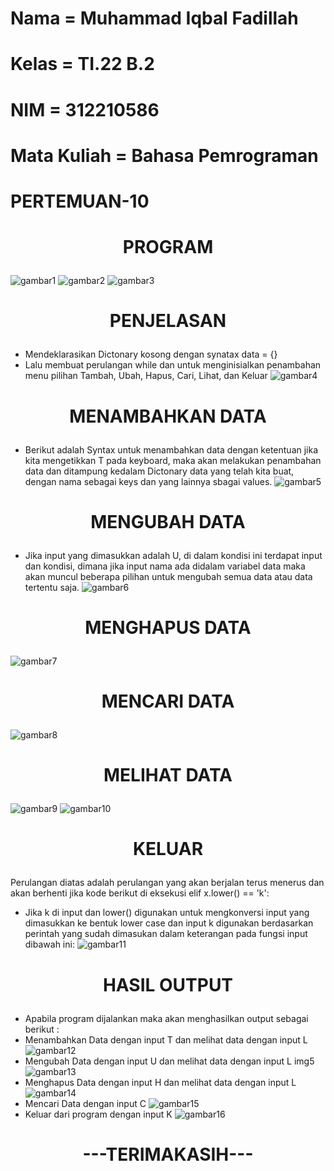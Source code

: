 # Nama  = Muhammad Iqbal Fadillah

# Kelas = TI.22 B.2

# NIM   = 312210586

# Mata Kuliah = Bahasa Pemrograman

# PERTEMUAN-10

# <p align="center">PROGRAM</p>
![gambar1](1.png)
![gambar2](2.png)
![gambar3](3.png)

# <p align="center">PENJELASAN</p> 
* Mendeklarasikan Dictonary kosong dengan synatax data = {}
* Lalu membuat perulangan while dan untuk menginisialkan penambahan menu pilihan Tambah, Ubah, Hapus, Cari, Lihat, dan Keluar 
![gambar4](4.png)

# <p align="center">MENAMBAHKAN DATA</p>
* Berikut adalah Syntax untuk menambahkan data dengan ketentuan jika kita mengetikkan T pada keyboard, maka akan melakukan penambahan data dan ditampung kedalam Dictonary data yang telah kita buat, dengan nama sebagai keys dan yang lainnya sbagai values.
![gambar5](5.png)

# <p align="center">MENGUBAH DATA</p>
* Jika input yang dimasukkan adalah U, di dalam kondisi ini terdapat input dan kondisi, dimana jika input nama ada didalam variabel data maka akan muncul beberapa pilihan untuk mengubah semua data atau data tertentu saja.
![gambar6](6.png)

# <p align="center">MENGHAPUS DATA</p>
![gambar7](7.png)

# <p align="center">MENCARI DATA</p>
![gambar8](8.png)

# <p align="center">MELIHAT DATA</p>
![gambar9](9.png)
![gambar10](10.png)

# <p align="center">KELUAR</p>
Perulangan diatas adalah perulangan yang akan berjalan terus menerus dan akan berhenti jika kode berikut di eksekusi elif x.lower() == 'k':
* Jika k di input dan lower() digunakan untuk mengkonversi input yang dimasukkan ke bentuk lower case dan input k digunakan berdasarkan perintah yang sudah dimasukan dalam keterangan pada fungsi input dibawah ini:
![gambar11](11.png)

# <p align="center">HASIL OUTPUT</p>
* Apabila program dijalankan maka akan menghasilkan output sebagai berikut :
* Menambahkan Data dengan input T dan melihat data dengan input L
![gambar12](12.png)
* Mengubah Data dengan input U dan melihat data dengan input L img5
![gambar13](13.png)
* Menghapus Data dengan input H dan melihat data dengan input L
![gambar14](14.png)
* Mencari Data dengan input C
![gambar15](15.png)
* Keluar dari program dengan input K
![gambar16](16.png)

# <p align="center">---TERIMAKASIH---</p>
